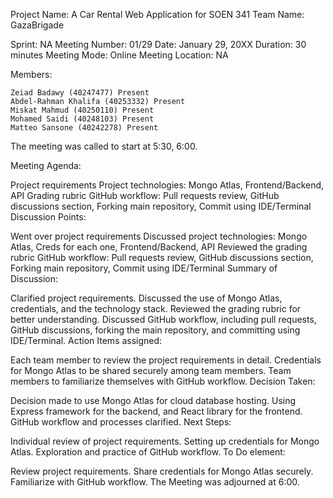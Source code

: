 Project Name: A Car Rental Web Application for SOEN 341
Team Name: GazaBrigade

Sprint: NA
Meeting Number: 01/29
Date: January 29, 20XX
Duration: 30 minutes
Meeting Mode: Online
Meeting Location: NA

Members:

    Zeiad Badawy (40247477) Present 
    Abdel-Rahman Khalifa (40253332) Present
    Miskat Mahmud (40250110) Present
    Mohamed Saidi (40248103) Present
    Matteo Sansone (40242278) Present
The meeting was called to start at 5:30, 6:00.

Meeting Agenda:

Project requirements
Project technologies: Mongo Atlas, Frontend/Backend, API
Grading rubric
GitHub workflow: Pull requests review, GitHub discussions section, Forking main repository, Commit using IDE/Terminal
Discussion Points:

Went over project requirements
Discussed project technologies: Mongo Atlas, Creds for each one, Frontend/Backend, API
Reviewed the grading rubric
GitHub workflow: Pull requests review, GitHub discussions section, Forking main repository, Commit using IDE/Terminal
Summary of Discussion:

Clarified project requirements.
Discussed the use of Mongo Atlas, credentials, and the technology stack.
Reviewed the grading rubric for better understanding.
Discussed GitHub workflow, including pull requests, GitHub discussions, forking the main repository, and committing using IDE/Terminal.
Action Items assigned:

Each team member to review the project requirements in detail.
Credentials for Mongo Atlas to be shared securely among team members.
Team members to familiarize themselves with GitHub workflow.
Decision Taken:

Decision made to use Mongo Atlas for cloud database hosting.
Using Express framework for the backend, and
React library for the frontend.
GitHub workflow and processes clarified.
Next Steps:

Individual review of project requirements.
Setting up credentials for Mongo Atlas.
Exploration and practice of GitHub workflow.
To Do element:

Review project requirements.
Share credentials for Mongo Atlas securely.
Familiarize with GitHub workflow.
The Meeting was adjourned at 6:00.
